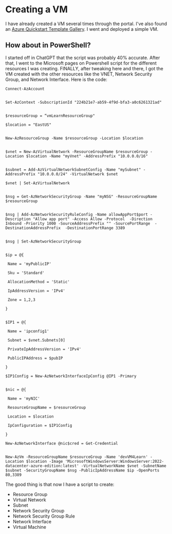 # Creating a VM

I have already created a VM several times through the portal.  I've also found an <a href="https://learn.microsoft.com/en-us/samples/browse/?expanded=azure&products=azure-resource-manager">Azure Quickstart Template Gallery</a>.  I went and deployed a simple VM.

## How about in PowerShell? 

I started off in ChatGPT that the script was probably 40% accurate.  After that, I went to the Microsoft pages on Powershell script for the different resources I was creating. FINALLY, after tweaking here and there, I got the VM created with the other resources like the VNET, Network Security Group, and Network Interface.  Here is the code:

    Connect-AzAccount


    Set-AzContext -SubscriptionId "224b21e7-ab59-4f9d-bfa3-a0c6261321ad"


    $resourceGroup = “vmLearnResourceGroup"

    $location = "EastUS"


    New-AzResourceGroup -Name $resourceGroup -Location $location


    $vnet = New-AzVirtualNetwork -ResourceGroupName $resourceGroup -Location $location -Name "myVnet" -AddressPrefix "10.0.0.0/16"


    $subnet = Add-AzVirtualNetworkSubnetConfig -Name "mySubnet" -AddressPrefix "10.0.0.0/24" -VirtualNetwork $vnet

    $vnet | Set-AzVirtualNetwork


    $nsg = Get-AzNetworkSecurityGroup -Name "myNSG" -ResourceGroupName $resourceGroup


    $nsg | Add-AzNetworkSecurityRuleConfig -Name allowAppPort$port -Description "Allow app port" -Access Allow -Protocol  -Direction Inbound -Priority 1000 -SourceAddressPrefix "" -SourcePortRange  -DestinationAddressPrefix  -DestinationPortRange 3389


    $nsg | Set-AzNetworkSecurityGroup


    $ip = @{

     Name = 'myPublicIP'

     Sku = 'Standard'

     AllocationMethod = 'Static'

     IpAddressVersion = 'IPv4'

     Zone = 1,2,3

    }


    $IP1 = @{

     Name = 'ipconfig1'

     Subnet = $vnet.Subnets[0]

     PrivateIpAddressVersion = 'IPv4'

     PublicIPAddress = $pubIP

    }

    $IP1Config = New-AzNetworkInterfaceIpConfig @IP1 -Primary


    $nic = @{

     Name = 'myNIC'

     ResourceGroupName = $resourceGroup

     Location = $location

     IpConfiguration = $IP1Config

    }

    New-AzNetworkInterface @nic$cred = Get-Credential


    New-AzVm -ResourceGroupName $resourceGroup -Name 'devVM4Learn' -Location $location -Image 'MicrosoftWindowsServer:WindowsServer:2022-datacenter-azure-edition:latest' -VirtualNetworkName $vnet -SubnetName $subnet -SecurityGroupName $nsg -PublicIpAddressName $ip -OpenPorts 80,3389

The good thing is that now I have a script to create:

- Resource Group
- Virtual Network
- Subnet
- Network Security Group
- Network Security Group Rule
- Network Interface
- Virtual Machine




